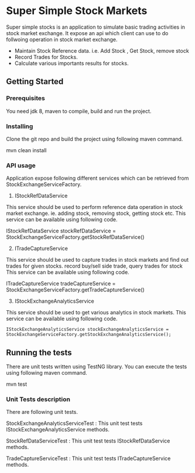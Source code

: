 # Super Simple Stock Markets

Super simple stocks is an application to simulate basic trading activities in stock market exchange. 
It expose an api which client can use to do follwoing operation in stock market exchange.
- Maintain Stock Reference data. i.e. Add Stock , Get Stock, remove stock
- Record Trades for Stocks.
- Calculate various importants results for stocks.
 
## Getting Started


### Prerequisites

You need jdk 8, maven to compile, build and run the project.


### Installing

Clone the git repo and build the project using following maven command.

mvn clean install

### API usage

Application expose following different services which can be retrieved from StockExchangeServiceFactory. 
1. IStockRefDataService

This service should be used to perform reference data operation in stock market exchange. ie. adding stock, removing stock, getting stock etc.
This service can be available using following code.

IStockRefDataService stockRefDataService = StockExchangeServiceFactory.getStockRefDataService()

2. ITradeCaptureService

This service should be used to capture trades in stock markets and find out trades for given stocks. record buy/sell side trade, query trades for stock
This service can be available using following code.

ITradeCaptureService tradeCaptureService = StockExchangeServiceFactory.getTradeCaptureService()

3. IStockExchangeAnalyticsService

This service should be used to get various analytics in stock markets. 
This service can be available using following code.

	IStockExchangeAnalyticsService stockExchangeAnalyticsService = StockExchangeServiceFactory.getStockExchangeAnalyticsService();

## Running the tests

There are unit tests written using TestNG library. You can execute the tests using following maven command.

mvn test

### Unit Tests description

There are following unit tests.

StockExchangeAnalyticsServiceTest : This unit test tests IStockExchangeAnalyticsService methods.  

StockRefDataServiceTest : This unit test tests IStockRefDataService methods. 

TradeCaptureServiceTest : This unit test tests ITradeCaptureService methods.

